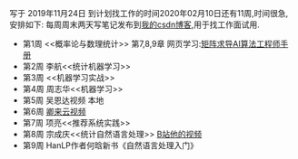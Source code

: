 写于 2019年11月24日
到计划找工作的时间2020年02月10日还有11周,时间很急,安排如下:
每周周末两天写笔记发布到[我的csdn博客](http://www.csdn.net),用于找工作面试用.
- 第1周 <<概率论与数理统计>> 第7,8,9章  网页学习:[矩阵求导](https://blog.csdn.net/mounty_fsc/article/details/51588794)[AI算法工程师手册](http://huaxiaozhuan.com)
- 第2周 李航<<统计机器学习>>
- 第3周 <<机器学习实战>>
- 第4周 周志华<<机器学习>>
- 第5周 吴恩达视频 本地
- 第6周 [卿来云视频](https://edu.csdn.net/course/detail/6227)
- 第7周 项亮<<推荐系统实践>>
- 第8周 宗成庆<<统计自然语言处理>> [B站他的视频](https://www.bilibili.com/video/av25084669)
- 第9周 HanLP作者何晗新书《自然语言处理入门》
